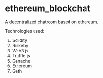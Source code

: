# ethereum_blockchat
A decentralized chatroom based on ethereum.

Technologies used:
1) Solidity
2) Rinkeby
3) Web3.js
4) Truffle.js
5) Ganache
6) Ethereum
7) Geth
